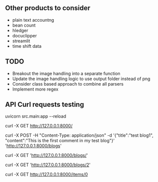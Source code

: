 ## Other products to consider
- plain text accountng
- bean count
- hledger
- docuclipper
- streamlit
- time shift data

## TODO
- Breakout the image handling into a separate function
- Update the image handling logic to use output folder instead of png
- Consider class based approach to combine all parsers
- Implement more regex

## API Curl requests testing

uvicorn src.main:app --reload

curl -X GET http://127.0.0.1:8000/

curl -X POST -H "Content-Type: application/json" -d '{"title":"test blog1", "content":"This is the first comment in my test blog"}' 'http://127.0.0.1:8000/blogs'

curl -X GET 'http://127.0.0.1:8000/blogs/'

curl -X GET 'http://127.0.0.1:8000/blogs/2'

curl -X GET http://127.0.0.1:8000/items/0